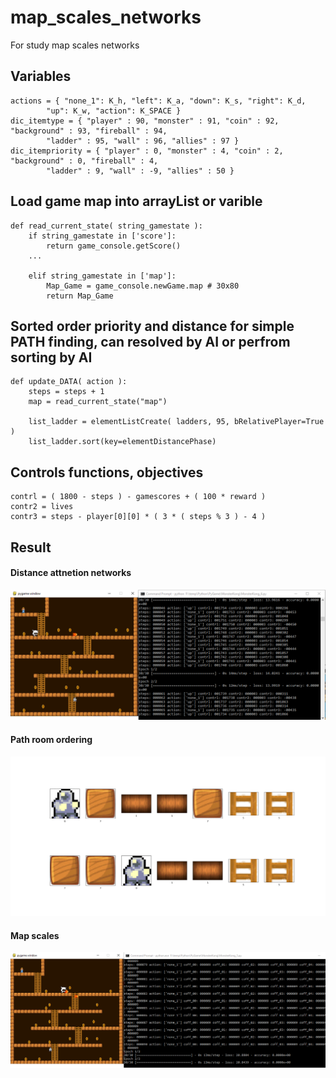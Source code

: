 # map_scales_networks
For study map scales networks

## Variables ##
```
actions = { "none_1": K_h, "left": K_a, "down": K_s, "right": K_d, 
        "up": K_w, "action": K_SPACE }
dic_itemtype = { "player" : 90, "monster" : 91, "coin" : 92, "background" : 93, "fireball" : 94, 
        "ladder" : 95, "wall" : 96, "allies" : 97 }
dic_itempriority = { "player" : 0, "monster" : 4, "coin" : 2, "background" : 0, "fireball" : 4, 
        "ladder" : 9, "wall" : -9, "allies" : 50 }
```

## Load game map into arrayList or varible ##

```
def read_current_state( string_gamestate ):
    if string_gamestate in ['score']:
        return game_console.getScore()
    ...
    
    elif string_gamestate in ['map']:
        Map_Game = game_console.newGame.map	# 30x80
        return Map_Game	

```

## Sorted order priority and distance for simple PATH finding, can resolved by AI or perfrom sorting by AI ##

```
def update_DATA( action ):
    steps = steps + 1
    map = read_current_state("map")
    
    list_ladder = elementListCreate( ladders, 95, bRelativePlayer=True )
    list_ladder.sort(key=elementDistancePhase)
```

## Controls functions, objectives ##

```
contrl = ( 1800 - steps ) - gamescores + ( 100 * reward )
contr2 = lives
contr3 = steps - player[0][0] * ( 3 * ( steps % 3 ) - 4 )
```

## Result ##


#### Distance attnetion networks ####

![Distance attnetion networks](https://github.com/jkaewprateep/map_scales_networks/blob/main/04.png?raw=true "Distance attnetion networks")

#### Path room ordering ####

![Path ordering](https://github.com/jkaewprateep/map_scales_networks/blob/main/path_order.gif?raw=true "Path ordering")

#### Map scales ####

![Map scales](https://github.com/jkaewprateep/map_scales_networks/blob/main/05.png?raw=true "Map scales")
